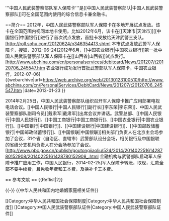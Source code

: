 '''中国人民武装警察部队军人保障卡'''是[[中国人民武装警察部队|中国人民武装警察部队]]可在全国范围内使用的综合信息卡兼金融卡。

==简介==
2012年，中国人民武装警察部队军人保障卡在多地开展试点发放。该卡在全国范围内视同本地卡使用。比如2012年6月，该卡在[[天津市|天津市]][[中国银行|中国银行]]进行了首次试点发放，首批卡发放给天津武警三支队。<ref>[http://roll.sohu.com/20120624/n346354413.shtml 本市试点发放武警军人保障卡，搜狐，2012-06-24]</ref>2012年6月，[[中国农业银行|中国农业银行]]第一批中国人民武装警察部队军人保障卡在[[山西省|山西省]]试点发行。<ref>[http://www.abchina.com/cn/personalservices/debitcard/News/201207/t20120706_245547.htm 农业银行成功发行首批武警部队军人保障卡，中国农业银行，2012-07-06] {{webarchive|url=https://web.archive.org/web/20130123100510/http://www.abchina.com/cn/PersonalServices/DebitCard/News/201207/t20120706_245547.htm |date=2013-01-23 }}</ref>

2014年2月25日，中国人民武装警察部队组织召开军人保障卡推广应用部署电视电话会议。[[中国人民银行|中国人民银行]]副行长[[李东荣|李东荣]]、中国人民武装警察部队副司令员[[戴肃军|戴肃军]]出席会议并讲话。武警总部、[[中国人民银行|中国人民银行]]、[[中国工商银行|中国工商银行]]、[[中国农业银行|中国农业银行]]、[[中国银行|中国银行]]、[[中国建设银行|中国建设银行]]、[[中国邮政储蓄银行|中国邮政储蓄银行]]、[[中国银联|中国银联]]相关部门负责人在北京主会场参加了会议，31个省（自治区、直辖市）武警部队设分会场，相关银行及中国银联的省级分支机构负责人在分会场参加了会议。<ref>[http://www.pbc.gov.cn/publish/goutongjiaoliu/524/2014/20140225161428780152908/20140225161428780152908_.html 金融机构与武警部队启动军人保障卡推广应用工作，中国人民银行，2014-02-25]</ref>军人保障卡转账，取现，汇款全部不要手续费，且免收年费和工本费，及换补卡工本费。

== 参考文献 ==
{{Reflist|2}}

{{-}}
{{中华人民共和国内地婚姻家庭相关证件}}

[[Category:中华人民共和国社会保障制度|Category:中华人民共和国社会保障制度]]
[[Category:中国人民武装警察部队证件|Category:中国人民武装警察部队证件]]